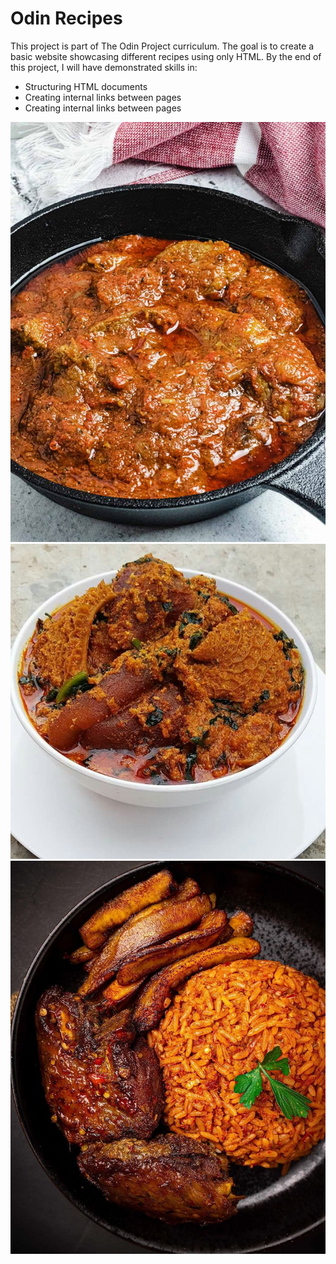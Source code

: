 # Odin Recipes
This project is part of The Odin Project curriculum. The goal is to create a basic website showcasing different recipes using only HTML. By the end of this project, I will have demonstrated skills in:
- Structuring HTML documents
- Creating internal links between pages 
- Creating internal links between pages

![Beef Stew](Images/Beef%20stew.jpeg)
![Egusi Soup](Images/Egusi%20soup.jpeg)
![Nigerian Jollof Rice](Images/NIGERIAN%20JOLLOF%20RICE.jpeg)


